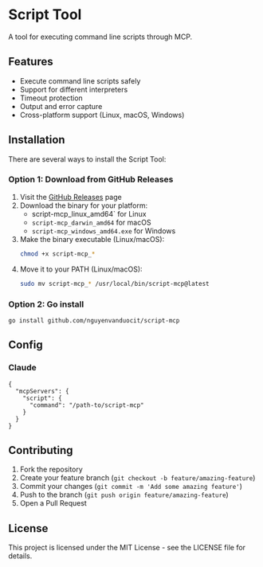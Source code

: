 # Script Tool

A tool for executing command line scripts through MCP.

## Features

- Execute command line scripts safely
- Support for different interpreters
- Timeout protection
- Output and error capture
- Cross-platform support (Linux, macOS, Windows)

## Installation

There are several ways to install the Script Tool:

### Option 1: Download from GitHub Releases

1. Visit the [GitHub Releases](https://github.com/nguyenvanduocit/script-mcp/releases) page
2. Download the binary for your platform:
   - script-mcp_linux_amd64` for Linux
   - `script-mcp_darwin_amd64` for macOS
   - `script-mcp_windows_amd64.exe` for Windows
3. Make the binary executable (Linux/macOS):
   ```bash
   chmod +x script-mcp_*
   ```
4. Move it to your PATH (Linux/macOS):
   ```bash
   sudo mv script-mcp_* /usr/local/bin/script-mcp@latest
   ```

### Option 2: Go install

```
go install github.com/nguyenvanduocit/script-mcp
```

## Config

### Claude

```
{
  "mcpServers": {
    "script": {
      "command": "/path-to/script-mcp"
    }
  }
}
```


## Contributing

1. Fork the repository
2. Create your feature branch (`git checkout -b feature/amazing-feature`)
3. Commit your changes (`git commit -m 'Add some amazing feature'`)
4. Push to the branch (`git push origin feature/amazing-feature`)
5. Open a Pull Request

## License

This project is licensed under the MIT License - see the LICENSE file for details.
